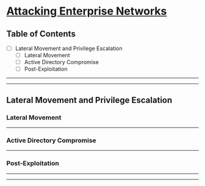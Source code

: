 # [Attacking Enterprise Networks](https://academy.hackthebox.com/module/details/163)

## Table of Contents

- [ ] Lateral Movement and Privilege Escalation
	- [ ] Lateral Movement
	- [ ] Active Directory Compromise
	- [ ] Post-Exploitation

---
---

## Lateral Movement and Privilege Escalation

### Lateral Movement




---

### Active Directory Compromise




---

### Post-Exploitation




---
---
